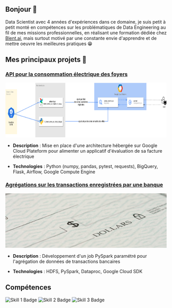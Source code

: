 ## Bonjour 👋

Data Scientist avec 4 années d'expériences dans ce domaine, je suis petit à petit monté en compétences sur les problématiques de Data Engineering au fil de mes missions professionnelles, en réalisant une formation dédiée chez [Blent.ai](https://blent.ai/formation/data-engineer), mais surtout motivé par une constante envie d'apprendre et de mettre oeuvre les meilleures pratiques 😁

## Mes principaux projets 🔨


### [API pour la consommation électrique des foyers](https://github.com/FrancLgd/PUBLIC-Projet-Data-Engineering-Tarification-Electrique)

<img src="./images/diagramme_architecture.png" alt="Capture d'Écran du Projet 1" style="width: 900px; height: 170px;"/>

- **Description** : Mise en place d'une architecture hébergée sur Google Cloud Plateform pour alimenter un applicatif d'évaluation de sa facture électrique

- **Technologies** : Python (numpy, pandas, pytest, requests), BigQuery, Flask, Airflow, Google Compute Engine

### [Agrégations sur les transactions enregistrées par une banque](https://github.com/FrancLgd/PUBLIC-Projet-Data-Engineering-Tarification-Electrique)

<img src="./images/transactions.jpg" alt="Capture d'Écran du Projet 2" style="width: 900px; height: 170px;"/>

- **Description** : Développement d'un job PySpark paramétré pour l'agrégation de données de transactions bancaires

- **Technologies** : HDFS, PySpark, Dataproc, Google Cloud SDK


## Compétences

![Skill 1 Badge](https://img.shields.io/badge/-Skill%201-blue)
![Skill 2 Badge](https://img.shields.io/badge/-Skill%202-green)
![Skill 3 Badge](https://img.shields.io/badge/-Skill%203-red)



<!--
**FrancLgd/FrancLgd** is a ✨ _special_ ✨ repository because its `README.md` (this file) appears on your GitHub profile.

Here are some ideas to get you started:

- 🔭 I’m currently working on ...
- 🌱 I’m currently learning ...
- 👯 I’m looking to collaborate on ...
- 🤔 I’m looking for help with ...
- 💬 Ask me about ...
- 📫 How to reach me: ...
- 😄 Pronouns: ...
- ⚡ Fun fact: ...
-->
